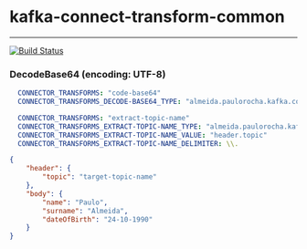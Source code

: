 # kafka-connect-transform-common
---
[![Build Status](https://travis-ci.org/rochapaulo/kafka-connect-transform-commons.svg?branch=master)](https://travis-ci.org/rochapaulo/kafka-connect-transform-commons)


### DecodeBase64 (encoding: UTF-8)
```yaml
  CONNECTOR_TRANSFORMS: "code-base64"
  CONNECTOR_TRANSFORMS_DECODE-BASE64_TYPE: "almeida.paulorocha.kafka.connect.transform.common.DecodeBase64"
```
  
```yaml
  CONNECTOR_TRANSFORMS: "extract-topic-name"
  CONNECTOR_TRANSFORMS_EXTRACT-TOPIC-NAME_TYPE: "almeida.paulorocha.kafka.connect.transform.common.ExtractTopic"
  CONNECTOR_TRANSFORMS_EXTRACT-TOPIC-NAME_VALUE: "header.topic"
  CONNECTOR_TRANSFORMS_EXTRACT-TOPIC-NAME_DELIMITER: \\.
``` 

```json
{
    "header": {
        "topic": "target-topic-name"
    },
    "body": {
        "name": "Paulo",
        "surname": "Almeida",
        "dateOfBirth": "24-10-1990"
    }
}
```
